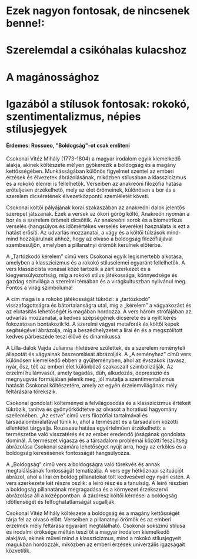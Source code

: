 # Ezek nagyon fontosak, de nincsenek benne!:
# Szerelemdal a csikóhalas kulacshoz
# A magánossághoz
# Igazából a stílusok fontosak: rokokó, szentimentalizmus, népies stílusjegyek

#### Érdemes: Rossueo, "Boldogság"-ot csak említeni

Csokonai Vitéz Mihály (1773-1804) a magyar irodalom egyik kiemelkedő alakja, akinek költészete mélyen gyökerezik a boldogság és a magány kettősségében. Munkásságában különös figyelmet szentel az emberi érzések és élvezetek ábrázolásának, miközben stílusában a klasszicizmus és a rokokó elemei is fellelhetők. Verseiben az anakreóni filozófia hatása erőteljesen érzékelhető, mely az élet örömeinek, különösen a bor és a szerelem dicséretének élvezetközpontú szemléletét követi.

Csokonai költői pályájának korai szakaszában az anakreóni dalok jelentős szerepet játszanak. Ezek a versek az ókori görög költő, Anakreón nyomán a bor és a szerelem örömeit dicsőítik. Az anakreóni sorok és a biometrikus verselés (hangsúlyos és időmértékes verselés keveréke) használata is ezt a hatást erősíti. Az udvarlás mozzanatai, a vágy és a költői túlzások mind-mind hozzájárulnak ahhoz, hogy az olvasó a boldogság filozófiájával szembesüljön, amelyben a pillanatnyi örömök kerülnek előtérbe.

A „Tartózkodó kérelem” című vers Csokonai egyik legismertebb alkotása, amelyben a klasszicizmus és a rokokó stíluselemei egyaránt fellelhetők. A vers klasszicista vonásai közé tartozik a zárt szerkezet és a kiegyensúlyozottság, míg a rokokó stílus játékossága, könnyedsége és gazdag színvilága a szerelmi témában és a virágkultuszban nyilvánul meg. Fontos a virág szimbóluma!

A cím maga is a rokokó játékosságát tükrözi: a „tartózkodó” visszafogottságra és bátortalanságra utal, míg a „kérelem” a vágyakozást és az elutasítás lehetőségét is magában hordozza. A vers három strófájában az udvarlás mozzanatai, a kedves szépségének dicsérete és a nyílt kérés fokozatosan bontakozik ki. A szerelmi vágyat metaforák és költői képek segítségével ábrázolja, míg a beszédhelyzetet a lírai én és a megszólított kedves párbeszéde teszi élővé és dinamikussá.

A Lilla-dalok Vajda Julianna ihletésére születtek, és a szerelem reményteli állapotát és vágyainak összeomlását ábrázolják. A „A reményhez” című vers különösen kiemelkedő ebben a gyűjteményben, ahol az évszakok (tavasz, nyár, ősz, tél) az emberi élet különböző szakaszait szimbolizálják. Az érzelmi hullámvasút, amely tagadás, düh, alkudozás, depresszió és megnyugvás formájában jelenik meg, jól mutatja a szentimentalizmus hatását Csokonai költészetére, amely az egyén érzelemvilágának mély feltárására törekszik.

Csokonai gondolati költeményei a felvilágosodás és a klasszicizmus értékeit tükrözik, tanítva és gyönyörködtetve az olvasót a horatiusi hagyomány szellemében. „Az estve” című vers filozófiai tartalmával és társadalombírálatával tűnik ki, ahol a természet és a társadalom közötti ellentétet tárgyalja. Rousseau hatása egyértelműen érzékelhető: a természetbe való visszatérés és az ember eredendő jóságának gondolata dominál. A természet vigasza és a társadalom problémái közötti feszültség ábrázolása Csokonai számára lehetőséget nyújt arra, hogy az erkölcs és a boldogság keresésének fontosságát hangsúlyozza.

A „Boldogság” című vers a boldogságra való törekvés és annak megtalálásának fontosságát tematizálja. A vers egy hétköznapi szituációt ábrázol, ahol a lírai én boldog pillanatokat tölt kedvesével egy nyári estén. A vers szerkezete két részre oszlik: a leíró rész és a tanulság. A leíró részben a boldogság pillanatának megragadása és a környezet érzékszervi ábrázolása áll a középpontban. A zárórész költői kérdései a boldogság időtlenségét és felfoghatatlanságát sugallják.

Csokonai Vitéz Mihály költészete a boldogság és a magány kettősségét tárja fel az olvasó előtt. Verseiben a pillanatnyi örömök és az emberi érzelmek mély feltárása egyaránt megtalálható. Csokonai sokszínű stílusa és irodalmi öröksége méltán teszi őt a magyar irodalom kiemelkedő alakjává, akinek művei mind a klasszicizmus, mind a rokokó stílusjegyeit magukban hordozzák, miközben az emberi érzések univerzális igazságait közvetítik.